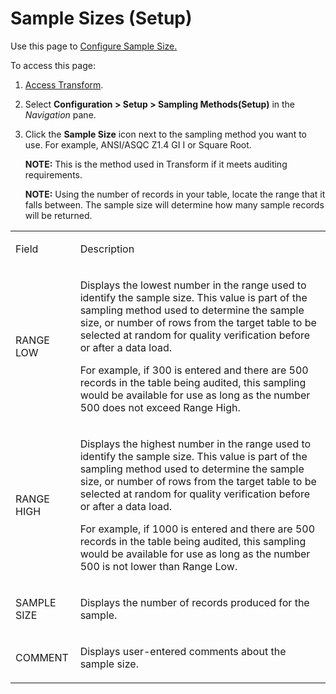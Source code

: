 # Sample Sizes (Setup)

<div class="use">

Use this page to [Configure Sample
Size.](../Config/Configure_Sample_Size.htm)

</div>

To access this page:

1.  [Access Transform](../Config/Access_Transform.htm).

2.  Select **Configuration \> Setup \> Sampling Methods(Setup)** in the
    *Navigation* pane.

3.  Click the **Sample Size** icon next to the sampling method you want
    to use. For example, ANSI/ASQC Z1.4 GI I or Square Root.
    
    **NOTE:** This is the method used in Transform if it meets auditing
    requirements.
    
    **NOTE:** Using the number of records in your table, locate the
    range that it falls between. The sample size will determine how many
    sample records will be returned.

<table>
<tbody>
<tr class="odd">
<td><p>Field</p></td>
<td><p>Description</p></td>
</tr>
<tr class="even">
<td><p>RANGE LOW</p></td>
<td><p>Displays the lowest number in the range used to identify the sample size. This value is part of the sampling method used to determine the sample size, or number of rows from the target table to be selected at random for quality verification before or after a data load.</p>
<p>For example, if 300 is entered and there are 500 records in the table being audited, this sampling would be available for use as long as the number 500 does not exceed Range High.</p></td>
</tr>
<tr class="odd">
<td><p>RANGE HIGH</p></td>
<td><p>Displays the highest number in the range used to identify the sample size. This value is part of the sampling method used to determine the sample size, or number of rows from the target table to be selected at random for quality verification before or after a data load.</p>
<p>For example, if 1000 is entered and there are 500 records in the table being audited, this sampling would be available for use as long as the number 500 is not lower than Range Low.</p></td>
</tr>
<tr class="even">
<td><p>SAMPLE SIZE</p></td>
<td><p>Displays the number of records produced for the sample.</p></td>
</tr>
<tr class="odd">
<td><p>COMMENT</p></td>
<td><p>Displays user-entered comments about the sample size.</p></td>
</tr>
</tbody>
</table>
